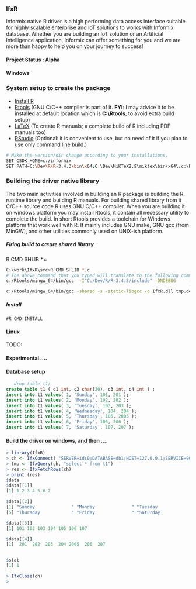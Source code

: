 ### IfxR
Informix native R driver is a high performing data access interface suitable for highly scalable enterprise and IoT solutions to works with Informix database. Whether you are building an IoT solution or an Artificial Intelligence application, Informix can offer something for you and we are more than happy to help you on your journey to success!

  
#### Project Status : **Alpha**

#### Windows
### System setup to create the package
* [Install R](https://cran.r-project.org/)
* [Rtools](https://cran.rstudio.com/bin/windows/Rtools/) (GNU C/C++ compiler is part of it. **FYI**: I may advice it to be installed at default location which is **C:\Rtools**, to avoid extra build setup)
* [LaTeX](https://miktex.org/download) (To create R manuals; a complete build of R including PDF manuals too)
* [RStudio](https://www.rstudio.com/) (Optional: it is convenient to use, but no need of it if you plan to use only command line build.)


```bash
# Make the version/dir change according to your installations. 
SET CSDK_HOME=c:/informix
SET PATH=C:\Dev\R\R-3.4.3\bin\x64;C:\Dev\MiKTeX2.9\miktex\bin\x64\;c:\Rtools\bin;c:\Rtools\mingw_64\bin;%PATH%
```

### Building the driver native library
The two main activities involved in building an R package is building the R runtime library and building R manuals.  For building shared library from it C/C++ source code R uses GNU C/C++ compiler.  When you are building it on windows platform you may install Rtools, it contain all necessary utility to complete the build. In short Rtools provides a toolchain for Windows platform that work well with R. It mainly includes GNU make, GNU gcc (from MinGW), and other utilities commonly used on UNIX-ish platform.


##### Firing build to creare shared library
R CMD SHLIB *.c
```bash
C:\work\IfxR\src>R CMD SHLIB *.c
# The above command that you typed will translate to the following commands.
c:/Rtools/mingw_64/bin/gcc  -I"C:/Dev/R/R-3.4.3/include" -DNDEBUG     -I"d:/Compiler/gcc-4.9.3/local330/include"     -O2 -Wall  -std=gnu99 -mtune=core2 -c IfxR.c -o IfxR.o

c:/Rtools/mingw_64/bin/gcc -shared -s -static-libgcc -o IfxR.dll tmp.def IfxR.o -Ld:/Compiler/gcc-4.9.3/local330/lib/x64 -Ld:/Compiler/gcc-4.9.3/local330/lib -LC:/Dev/R/R-3.4.1/bin/x64 -lR
```

##### Install
```
#R CMD INSTALL
```


#### Linux
TODO: 


#### Experimental ....

#### Database setup
```sql
-- drop table t1;
create table t1 ( c1 int, c2 char(20), c3 int, c4 int ) ;
insert into t1 values( 1, 'Sunday', 101, 201 );
insert into t1 values( 2, 'Monday', 102, 202 );
insert into t1 values( 3, 'Tuesday', 103, 203 );
insert into t1 values( 4, 'Wednesday', 104, 204 );
insert into t1 values( 5, 'Thursday', 105, 2005 );
insert into t1 values( 6, 'Friday', 106, 206 );
insert into t1 values( 7, 'Saturday', 107, 207 );
```

####  Build the driver on windows, and then ....
```R
> library(IfxR)
> ch <- IfxConnect( "SERVER=ids0;DATABASE=db1;HOST=127.0.0.1;SERVICE=9088;UID=informix;PWD=xxxx;" )
> tmp <- IfxQuery(ch, "select * from t1") 
> res <- IfxFetchRows(ch)
> print (res)
$data
$data[[1]]
[1] 1 2 3 4 5 6 7

$data[[2]]
[1] "Sunday              " "Monday              " "Tuesday             " "Wednesday           "
[5] "Thursday            " "Friday              " "Saturday            "

$data[[3]]
[1] 101 102 103 104 105 106 107

$data[[4]]
[1]  201  202  203  204 2005  206  207


$stat
[1] 1

> IfxClose(ch)
> 
```



